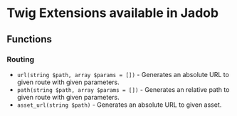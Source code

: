 # Twig Extensions available in Jadob


## Functions

### Routing

- `url(string $path, array $params = [])` - Generates an absolute URL to given route with given parameters.
- `path(string $path, array $params = [])` - Generates an relative path to given route with given parameters.
- `asset_url(string $path)` - Generates an absolute URL to given asset.